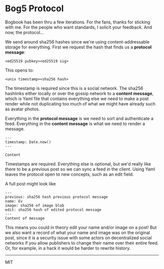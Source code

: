# Bog5 Protocol

Bogbook has been thru a few iterations. For the fans, thanks for sticking with me. For the people who want standards, I solicit your feedback. And now, the protocol...

We send around sha256 hashes since we're using content-addressable storage for everything. First we request the hash that finds us a **protocol message**:

```
<ed25519 pubkey><ed25519 sig>
```

This opens to:

```
<unix timestamp><sha256 hash>
```

The timestamp is required since this is a social network. The sha256 hashlinks either locally or over the gossip network to a **content message**, which is Yaml file that contains everything else we need to make a post render while not duplicating too much of what we might have already such as avatar photos.

Everything in the **protocol message** is we need to sort and authenticate a feed. Everything in the **content message** is what we need to render a message.

```
---
timestamp: Date.now()
---

Content
```

Timestamps are required. Everything else is optional, but we'd really like there to be a previous post so we can sync a feed in the client. Using Yaml leaves the protocol open to new concepts, such as an edit field. 

A full post might look like

```
---
previous: sha256 hash previous protocol message
name: Ev
image: sha256 of image blob
edit: sha256 hash of edited protocol message
---
Content of message
```

This means you could in theory edit your name and/or image on a post! But we also want a record of what your name and image was on the original post, since it is a security issue with some actors on decentralized social networks if you allow publishers to change their name over their entire feed. Or, for example, in a hack it would be harder to rewrite history.

---
MIT
